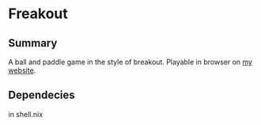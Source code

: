 # Freakout

## Summary

A ball and paddle game in the style of breakout. Playable in browser on [my website](https://eikrt.github.io/freakout).

## Dependecies

in shell.nix
